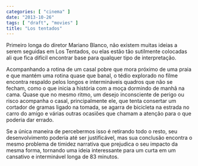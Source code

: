 ```yaml
---
categories: [ "cinema" ]
date: "2013-10-26"
tags: [ "draft", "movies" ]
title: "Los tentados"
---
```

Primeiro longa do diretor Mariano Blanco, não existem muitas ideias
a serem seguidas em Los Tentados, ou elas estão tão sutilmente
colocadas ali que fica difícil encontrar base para qualquer tipo de
interpretação.

Acompanhando a rotina de um casal pobre que mora próximo de uma praia
e que mantém uma rotina quase que banal, o tédio explorado no filme
encontra respaldo pelos longos e intermináveis quadros que não se
fecham, como o que inicia a história com a moça dormindo de manhã na
cama. Quase que no mesmo ritmo, um desejo inconsciente de perigo ou risco
acompanha o casal, principalmente ele, que tenta consertar um cortador
de gramas ligado na tomada, se agarra de bicicleta na estrada no carro
do amigo e várias outras ocasiões que chamam a atenção para o que
poderia dar errado.

Se a única maneira de percebermos isso é retirando todo o resto,
seu desenvolvimento poderia até ser justificável, mas sua conclusão
encontra o mesmo problema de timidez narrativa que prejudica o seu
impacto da mesma forma, tornando uma ideia interessante para um curta
em um cansativo e interminável longa de 83 minutos.
